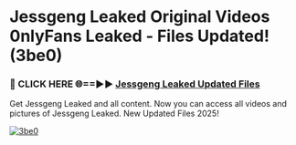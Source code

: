 # Jessgeng Leaked Original Videos 0nlyFans Leaked - Files Updated! (3be0)

<h3>🔴 CLICK HERE 🌐==►► <a href="https://tinyurl.com/2m67pmp6" rel="nofollow">Jessgeng Leaked Updated Files</a></h3>

Get Jessgeng Leaked and all content. Now you can access all videos and pictures of Jessgeng Leaked. New Updated Files 2025!

[![3be0](https://i.imgur.com/H4QAA4z.gif)](https://tinyurl.com/2m67pmp6)